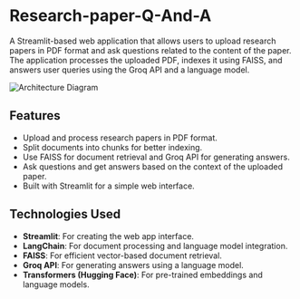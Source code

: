 # Research-paper-Q-And-A

A Streamlit-based web application that allows users to upload research papers in PDF format and ask questions related to the content of the paper. The application processes the uploaded PDF, indexes it using FAISS, and answers user queries using the Groq API and a language model.

![Architecture Diagram](doc-proc.png)

## Features

- Upload and process research papers in PDF format.
- Split documents into chunks for better indexing.
- Use FAISS for document retrieval and Groq API for generating answers.
- Ask questions and get answers based on the context of the uploaded paper.
- Built with Streamlit for a simple web interface.

## Technologies Used

- **Streamlit**: For creating the web app interface.
- **LangChain**: For document processing and language model integration.
- **FAISS**: For efficient vector-based document retrieval.
- **Groq API**: For generating answers using a language model.
- **Transformers (Hugging Face)**: For pre-trained embeddings and language models.
